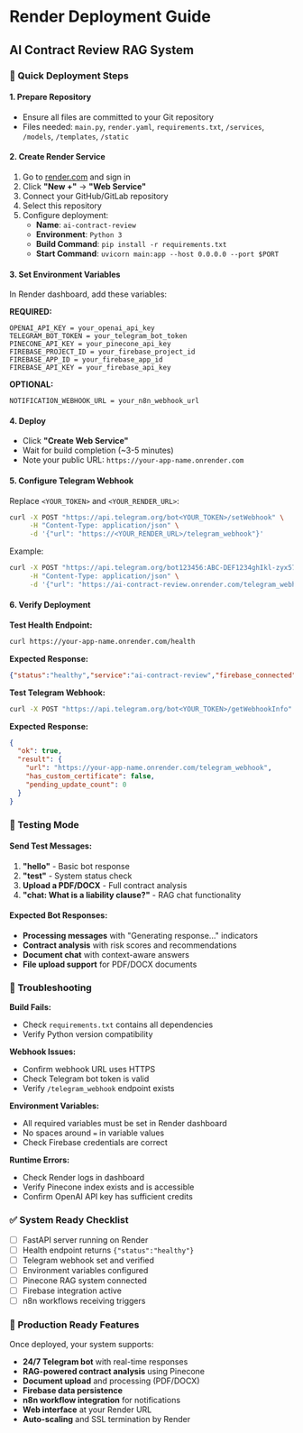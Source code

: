 # Render Deployment Guide
## AI Contract Review RAG System

### 🚀 Quick Deployment Steps

#### 1. **Prepare Repository**
- Ensure all files are committed to your Git repository
- Files needed: `main.py`, `render.yaml`, `requirements.txt`, `/services`, `/models`, `/templates`, `/static`

#### 2. **Create Render Service**
1. Go to [render.com](https://render.com) and sign in
2. Click **"New +"** → **"Web Service"**
3. Connect your GitHub/GitLab repository
4. Select this repository
5. Configure deployment:
   - **Name**: `ai-contract-review`
   - **Environment**: `Python 3`
   - **Build Command**: `pip install -r requirements.txt`
   - **Start Command**: `uvicorn main:app --host 0.0.0.0 --port $PORT`

#### 3. **Set Environment Variables**
In Render dashboard, add these variables:

**REQUIRED:**
```
OPENAI_API_KEY = your_openai_api_key
TELEGRAM_BOT_TOKEN = your_telegram_bot_token  
PINECONE_API_KEY = your_pinecone_api_key
FIREBASE_PROJECT_ID = your_firebase_project_id
FIREBASE_APP_ID = your_firebase_app_id
FIREBASE_API_KEY = your_firebase_api_key
```

**OPTIONAL:**
```
NOTIFICATION_WEBHOOK_URL = your_n8n_webhook_url
```

#### 4. **Deploy**
- Click **"Create Web Service"**
- Wait for build completion (~3-5 minutes)
- Note your public URL: `https://your-app-name.onrender.com`

#### 5. **Configure Telegram Webhook**
Replace `<YOUR_TOKEN>` and `<YOUR_RENDER_URL>`:

```bash
curl -X POST "https://api.telegram.org/bot<YOUR_TOKEN>/setWebhook" \
     -H "Content-Type: application/json" \
     -d '{"url": "https://<YOUR_RENDER_URL>/telegram_webhook"}'
```

Example:
```bash
curl -X POST "https://api.telegram.org/bot123456:ABC-DEF1234ghIkl-zyx57W2v1u123ew11/setWebhook" \
     -H "Content-Type: application/json" \
     -d '{"url": "https://ai-contract-review.onrender.com/telegram_webhook"}'
```

#### 6. **Verify Deployment**

**Test Health Endpoint:**
```bash
curl https://your-app-name.onrender.com/health
```

**Expected Response:**
```json
{"status":"healthy","service":"ai-contract-review","firebase_connected":true}
```

**Test Telegram Webhook:**
```bash
curl -X POST "https://api.telegram.org/bot<YOUR_TOKEN>/getWebhookInfo"
```

**Expected Response:**
```json
{
  "ok": true,
  "result": {
    "url": "https://your-app-name.onrender.com/telegram_webhook",
    "has_custom_certificate": false,
    "pending_update_count": 0
  }
}
```

### 🧪 Testing Mode

#### Send Test Messages:
1. **"hello"** - Basic bot response
2. **"test"** - System status check
3. **Upload a PDF/DOCX** - Full contract analysis
4. **"chat: What is a liability clause?"** - RAG chat functionality

#### Expected Bot Responses:
- **Processing messages** with "Generating response..." indicators
- **Contract analysis** with risk scores and recommendations
- **Document chat** with context-aware answers
- **File upload support** for PDF/DOCX documents

### 🔧 Troubleshooting

**Build Fails:**
- Check `requirements.txt` contains all dependencies
- Verify Python version compatibility

**Webhook Issues:**
- Confirm webhook URL uses HTTPS
- Check Telegram bot token is valid
- Verify `/telegram_webhook` endpoint exists

**Environment Variables:**
- All required variables must be set in Render dashboard
- No spaces around `=` in variable values
- Check Firebase credentials are correct

**Runtime Errors:**
- Check Render logs in dashboard
- Verify Pinecone index exists and is accessible
- Confirm OpenAI API key has sufficient credits

### ✅ System Ready Checklist

- [ ] FastAPI server running on Render
- [ ] Health endpoint returns `{"status":"healthy"}`
- [ ] Telegram webhook set and verified
- [ ] Environment variables configured
- [ ] Pinecone RAG system connected
- [ ] Firebase integration active
- [ ] n8n workflows receiving triggers

### 🚀 Production Ready Features

Once deployed, your system supports:
- **24/7 Telegram bot** with real-time responses
- **RAG-powered contract analysis** using Pinecone
- **Document upload** and processing (PDF/DOCX)
- **Firebase data persistence** 
- **n8n workflow integration** for notifications
- **Web interface** at your Render URL
- **Auto-scaling** and SSL termination by Render
